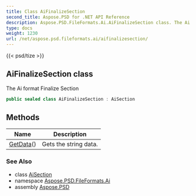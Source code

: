 ```yaml
---
title: Class AiFinalizeSection
second_title: Aspose.PSD for .NET API Reference
description: Aspose.PSD.FileFormats.Ai.AiFinalizeSection class. The Ai format Finalize Section
type: docs
weight: 1230
url: /net/aspose.psd.fileformats.ai/aifinalizesection/
---
```

{{< psd/tize >}}
## AiFinalizeSection class

The Ai format Finalize Section

```csharp
public sealed class AiFinalizeSection : AiSection
```

## Methods

| Name | Description |
| --- | --- |
| [GetData](../../aspose.psd.fileformats.ai/aisection/getdata/)() | Gets the string data. |

### See Also

* class [AiSection](../aisection/)
* namespace [Aspose.PSD.FileFormats.Ai](../../aspose.psd.fileformats.ai/)
* assembly [Aspose.PSD](../../)


